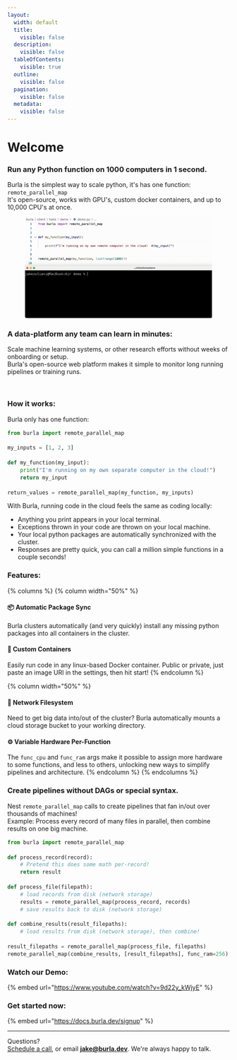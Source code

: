 ```yaml
---
layout:
  width: default
  title:
    visible: false
  description:
    visible: false
  tableOfContents:
    visible: true
  outline:
    visible: false
  pagination:
    visible: false
  metadata:
    visible: false
---
```


# Welcome

### Run any Python function on 1000 computers in 1 second.

Burla is the simplest way to scale python, it's has one function: `remote_parallel_map`\
It's open-source, works with GPU's, custom docker containers, and up to 10,000 CPU's at once.

<figure><img src=".gitbook/assets/main_demo.gif" alt=""><figcaption></figcaption></figure>

### A data-platform any team can learn in minutes:

Scale machine learning systems, or other research efforts without weeks of onboarding or setup.\
Burla's open-source web platform makes it simple to monitor long running pipelines or training runs.

<figure><img src=".gitbook/assets/new_platform_demo.gif" alt=""><figcaption></figcaption></figure>

### **How it works:**

Burla only has one function:

```python
from burla import remote_parallel_map

my_inputs = [1, 2, 3]

def my_function(my_input):
    print("I'm running on my own separate computer in the cloud!")
    return my_input
    
return_values = remote_parallel_map(my_function, my_inputs)
```

With Burla, running code in the cloud feels the same as coding locally:

* Anything you print appears in your local terminal.
* Exceptions thrown in your code are thrown on your local machine.
* Your local python packages are automatically synchronized with the cluster.
* Responses are pretty quick, you can call a million simple functions in a couple seconds!

### Features:

{% columns %}
{% column width="50%" %}
#### 📦 Automatic Package Sync

Burla clusters automatically (and very quickly) install any missing python packages into all containers in the cluster.

#### 🐋 Custom Containers

Easily run code in any linux-based Docker container. Public or private, just paste an image URI in the settings, then hit start!
{% endcolumn %}

{% column width="50%" %}
#### 📂 Network Filesystem

Need to get big data into/out of the cluster? Burla automatically mounts a cloud storage bucket to your working directory.

#### ⚙️ Variable Hardware Per-Function

The `func_cpu` and `func_ram` args make it possible to assign more hardware to some functions, and less to others, unlocking new ways to simplify pipelines and architecture.
{% endcolumn %}
{% endcolumns %}

### Create pipelines without DAGs or special syntax.

Nest `remote_parallel_map` calls to create pipelines that fan in/out over thousands of machines!\
Example: Process every record of many files in parallel, then combine results on one big machine.

```python
from burla import remote_parallel_map

def process_record(record):
    # Pretend this does some math per-record!
    return result

def process_file(filepath):
    # load records from disk (network storage)
    results = remote_parallel_map(process_record, records)
    # save results back to disk (network storage)

def combine_results(result_filepaths):
    # load results from disk (network storage), then combine!
    
result_filepaths = remote_parallel_map(process_file, filepaths)
remote_parallel_map(combine_results, [result_filepaths], func_ram=256)
```

### Watch our Demo:

{% embed url="https://www.youtube.com/watch?v=9d22y_kWjyE" %}

### &#x20;Get started now:

{% embed url="https://docs.burla.dev/signup" %}







***

Questions?\
[Schedule a call](http://cal.com/jakez/burla), or email **jake@burla.dev**. We're always happy to talk.
